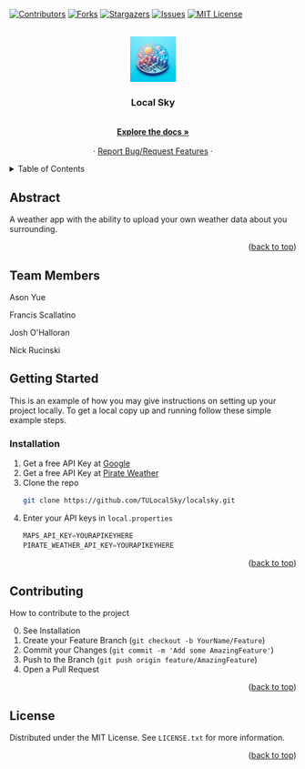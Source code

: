 <a name="readme-top"></a>

[![Contributors][contributors-shield]][contributors-url]
[![Forks][forks-shield]][forks-url]
[![Stargazers][stars-shield]][stars-url]
[![Issues][issues-shield]][issues-url]
[![MIT License][license-shield]][license-url]



<!-- PROJECT LOGO -->
<br />
<div align="center">
  <a href="https://github.com/TULocalSky/localsky">
    <img src="images/logo.jpeg" alt="Logo" width="80" height="80">
  </a>

<h3 align="center">Local Sky</h3>

  <p align="center">
    <br />
    <a href="https://github.com/TULocalSky/localsky"><strong>Explore the docs »</strong></a>
    <br />
    <br />
    ·
    <a href="https://github.com/TULocalSky/localsky/issues">Report Bug/Request Features</a>
    ·
  </p>
</div>



<!-- TABLE OF CONTENTS -->
<details>
  <summary>Table of Contents</summary>
  <ol>
    <li>
      <a href="#abstract">Abstract</a>
    </li>
    <li>
      <a href="#getting-started">Getting Started</a>
      <ul>
        <li><a href="#prerequisites">Prerequisites</a></li>
        <li><a href="#installation">Installation</a></li>
      </ul>
    </li>
    <li><a href="#usage">Usage</a></li>
    <li><a href="#contributing">Contributing</a></li>
    <li><a href="#license">License</a></li>
  </ol>
</details>



<!-- ABOUT THE PROJECT -->
## Abstract
A weather app with the ability to upload your own weather data about you surrounding.

<p align="right">(<a href="#readme-top">back to top</a>)</p>

## Team Members

Ason Yue

Francis Scallatino

Josh O'Halloran

Nick Rucinski




<!-- GETTING STARTED -->
## Getting Started

This is an example of how you may give instructions on setting up your project locally.
To get a local copy up and running follow these simple example steps.


### Installation

1. Get a free API Key at [Google](https://developers.google.com/maps/documentation/android-sdk/start)
2. Get a free API Key at [Pirate Weather](https://pirate-weather.apiable.io/)
3. Clone the repo
   ```sh
   git clone https://github.com/TULocalSky/localsky.git
   ```
4. Enter your API keys in `local.properties`
   ```Java
   MAPS_API_KEY=YOURAPIKEYHERE
   PIRATE_WEATHER_API_KEY=YOURAPIKEYHERE
   ```

<p align="right">(<a href="#readme-top">back to top</a>)</p>



## Contributing

How to contribute to the project

0. See Installation
1. Create your Feature Branch (`git checkout -b YourName/Feature`)
2. Commit your Changes (`git commit -m 'Add some AmazingFeature'`)
3. Push to the Branch (`git push origin feature/AmazingFeature`)
4. Open a Pull Request

<p align="right">(<a href="#readme-top">back to top</a>)</p>


## License

Distributed under the MIT License. See `LICENSE.txt` for more information.

<p align="right">(<a href="#readme-top">back to top</a>)</p>





<!-- MARKDOWN LINKS & IMAGES -->
<!-- https://www.markdownguide.org/basic-syntax/#reference-style-links -->
[contributors-shield]: https://img.shields.io/github/contributors/TULocalSky/localsky.svg?style=for-the-badge
[contributors-url]: https://github.com/TULocalSky/localsky/graphs/contributors
[forks-shield]: https://img.shields.io/github/forks/TULocalSky/localsky.svg?style=for-the-badge
[forks-url]: https://github.com/TULocalSky/localsky/network/members
[stars-shield]: https://img.shields.io/github/stars/TULocalSky/localsky.svg?style=for-the-badge
[stars-url]: https://github.com/TULocalSky/localsky/stargazers
[issues-shield]: https://img.shields.io/github/issues/TULocalSky/localsky.svg?style=for-the-badge
[issues-url]: https://github.com/TULocalSky/localsky/issues
[license-shield]: https://img.shields.io/github/license/TULocalSky/localsky.svg?style=for-the-badge
[license-url]: https://github.com/TULocalSky/localsky/main/LICENSE.txt
[linkedin-shield]: https://img.shields.io/badge/-LinkedIn-black.svg?style=for-the-badge&logo=linkedin&colorB=555
[linkedin-url]: https://linkedin.com/in/linkedin_username
[product-screenshot]: images/screenshot.png
